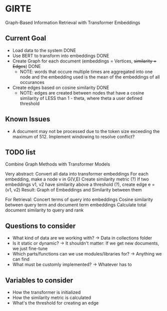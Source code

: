 # GIRTE
Graph-Based Information Retrieval with Transformer Embeddings

## Current Goal
- Load data to the system DONE
- Use BERT to transform into embeddings DONE
- Create Graph for each document (embeddings = Vertices, ~~similarity = Edges~~) DONE
    - NOTE: words that occure multiple times are aggregated into one node and the embedding used is the mean of the embeddings of all occurances
- Create edges based on cosine similarity DONE
    - NOTE: edges are created between nodes that have a cosine similarity of LESS than 1 - theta, where theta a user defined threshold

## Known Issues
- A document may not be processed due to the token size exceeding the maximum of 512. Implement windowing to resolve conflict?

## TODO list

Combine Graph Methods with Transformer Models

Very abstract:
Convert all data into transformer embeddings
For each embedding, make a node v in G(V,E)
Create similarity metric (?)
If two embeddings v1, v2 have similarity above a threshold (?), create edge e = (v1, v2)
Result: Graph of Embeddings and Similarity between them

For Retrieval:
Concert terms of query into embeddings
Cosine similarity between query term and document term embeddings
Calculate total document similarity to query and rank

## Questions to consider
- What kind of data are we working with? -> Data in collections folder
- Is it static or dynamic? -> It shouldn't matter: If we get new documents, we just fine-tune
- Which parts/functions can we use modules/libraries for? -> Anything we can find
- What must be customly implemented? -> Whatever has to

## Variables to consider
- How the transformer is initialized 
- How the similarity metric is calculated
- What's the threshold for creating an edge
